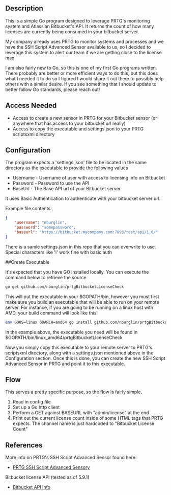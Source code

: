 ## Description

This is a simple Go program designed to leverage PRTG's monitoring system and Atlassian Bitbucket's API.
It returns the count of how many licenses are currently being consumed in your bitbucket server.

My company already uses PRTG to monitor systems and processes and we have the SSH Script Advanced Sensor available to us, so I decided to
leverage this system to alert our team if we are getting close to the license max

I am also fairly new to Go, so this is one of my first Go programs written. There probably are better or more efficient ways to do this,
but this does what I needed it to do so I figured I would share it out there to possibly help others with a similar desire. If you see 
something that I should update to better follow Go standards, please reach out!

## Access Needed

 * Access to create a new sensor in PRTG for your Bitbucket sensor (or anywhere that has access to your bitbucket url really)
 * Access to copy the executable and settings.json to your PRTG scriptsxml directory

## Configuration

The program expects a 'settings.json' file to be located in the same directory as the executable to provide the following values

 * Username - Username of user with access to licensing info on Bitbucket
 * Password - Password to use the API
 * BaseUrl - The Base API url of your Bitbucket server.

It uses Basic Authentication to authenticate with your bitbucket server url.

Example file contents:

```json
{
    "username": "nburglin",
    "password": "somepassword",
    "baseurl": "https://bitbucket.mycompany.com:7893/rest/api/1.0/"
}
```

There is a samle settings.json in this repo that you can overwrite to use. Special characters like '!' work fine with basic auth

##Create Executable

It's expected that you have GO installed locally. You can execute the command below to retrieve the source

```bash
go get github.com/nburglin/prtgBitbucketLicenseCheck
```

This will put the executable in your $GOPATH/bin, however you must first make sure you build an executable that will be able to run
on your remote server. For instance, if you are going to be running on a linux host with AMD, your build command will look like this:

```bash
env GOOS=linux GOARCH=amd64 go install github.com/nburglin/prtgBitbucketLicenseCheck
```

In the example above, the executable you need will be found in $GOPATH/bin/linux_amd64/prtgBitbucketLIcenseCheck

Now you simply copy this executable to your remote server to PRTG's scriptsxml directory, along with 
a settings.json mentioned above in the Configuration section. Once this is done, you can create the new SSH Script
Advanced Sensor in PRTG and point it to this executable.


## Flow

This serves a pretty specific purpose, so the flow is fairly simple.

1. Read in config file
2. Set up a Go http client
3. Perform a GET against BASEURL with "admin/license" at the end
4. Print out the current license count inside of some HTML tags that PRTG expects. The channel name is just hardcoded to "Bitbucket License Count"

## References

More info on PRTG's SSH Script Advanced Sensor found here:
 - [PRTG SSH Script Advanced Sensory](https://blog.paessler.com/prtg-ssh-script-advanced-sensor)

Bitbucket license API (tested as of 5.9.1)
 - [Bitbucket API Info](https://docs.atlassian.com/bitbucket-server/rest/5.9.1/bitbucket-rest.html#idm93660011056)
